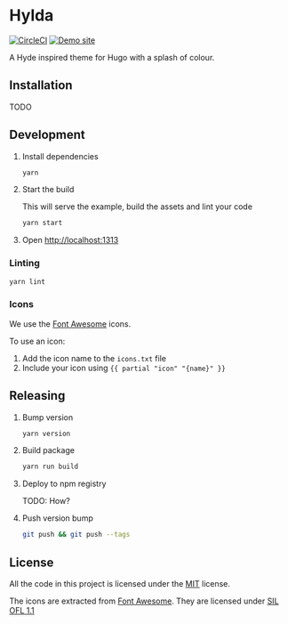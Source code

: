 Hylda
=====

[![CircleCI](https://circleci.com/gh/dotboris/hylda.svg?style=svg)](https://circleci.com/gh/dotboris/hylda)
[![Demo site](https://img.shields.io/badge/demo-site-brightgreen.svg)](https://hylda-theme.netlify.com/)

A Hyde inspired theme for Hugo with a splash of colour.

Installation
------------

TODO

Development
-----------

1.  Install dependencies

    ```sh
    yarn
    ```

1.  Start the build

    This will serve the example, build the assets and lint your code

    ```sh
    yarn start
    ```

1.  Open <http://localhost:1313>

### Linting

```sh
yarn lint
```

### Icons

We use the [Font Awesome](http://fontawesome.io/) icons.

To use an icon:

1.  Add the icon name to the `icons.txt` file
1.  Include your icon using `{{ partial "icon" "{name}" }}`

Releasing
---------

1.  Bump version

    ```sh
    yarn version
    ```

1.  Build package

    ```sh
    yarn run build
    ```

1.  Deploy to npm registry

    TODO: How?

1.  Push version bump

    ```sh
    git push && git push --tags
    ```

License
-------

All the code in this project is licensed under the [MIT](LICENSE) license.

The icons are extracted from [Font Awesome](http://fontawesome.io/). They are
licensed under [SIL OFL 1.1](http://scripts.sil.org/OFL)
